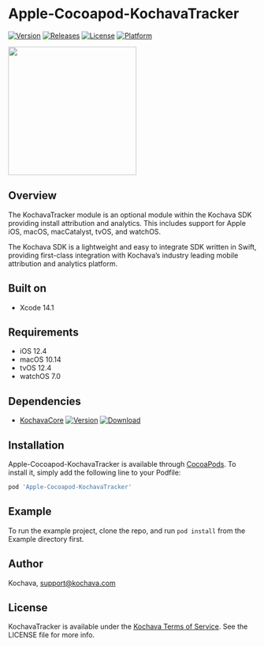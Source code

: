 # Apple-Cocoapod-KochavaTracker

[![Version](https://img.shields.io/cocoapods/v/Apple-Cocoapod-KochavaTracker.svg?style=flat)](http://cocoapods.org/pods/Apple-Cocoapod-KochavaTracker)
[![Releases](https://img.shields.io/github/v/release/kochava/Apple-SwiftPackage-KochavaTracker?include_prereleases&sort=semver)](https://github.com/Kochava/Apple-SwiftPackage-KochavaTracker/releases)
[![License](https://img.shields.io/cocoapods/l/Apple-Cocoapod-KochavaTracker.svg?style=flat)](http://cocoapods.org/pods/Apple-Cocoapod-KochavaTracker)
[![Platform](https://img.shields.io/cocoapods/p/Apple-Cocoapod-KochavaTracker.svg?style=flat)](http://cocoapods.org/pods/Apple-Cocoapod-KochavaTracker)

<img src="https://storage.googleapis.com/kochava-web/2016/07/Kochava-horizontal-black-800x154.png" width="260" />

## Overview

The KochavaTracker module is an optional module within the Kochava SDK providing install attribution and analytics.  This includes support for Apple iOS, macOS, macCatalyst, tvOS, and watchOS.

The Kochava SDK is a lightweight and easy to integrate SDK written in Swift, providing first-class integration with Kochava’s industry leading mobile attribution and analytics platform.

## Built on

* Xcode 14.1

## Requirements

* iOS 12.4
* macOS 10.14
* tvOS 12.4
* watchOS 7.0

## Dependencies

* [KochavaCore](https://cocoapods.org/pods/Apple-Cocoapod-KochavaCore)
[![Version](https://img.shields.io/cocoapods/v/Apple-Cocoapod-KochavaCore.svg?style=flat)](https://cocoapods.org/pods/Apple-Cocoapod-KochavaCore) [![Download](https://img.shields.io/github/v/release/kochava/Apple-SwiftPackage-KochavaCore?include_prereleases&sort=semver)](https://github.com/Kochava/Apple-SwiftPackage-KochavaCore/releases)

## Installation

Apple-Cocoapod-KochavaTracker is available through [CocoaPods](http://cocoapods.org).
To install it, simply add the following line to your Podfile:

```ruby
pod 'Apple-Cocoapod-KochavaTracker'
```

## Example

To run the example project, clone the repo, and run `pod install` from the Example directory first.

## Author

Kochava, support@kochava.com

## License

KochavaTracker is available under the [Kochava Terms of Service](https://www.kochava.com/terms-of-service/). See the LICENSE file for more info.
